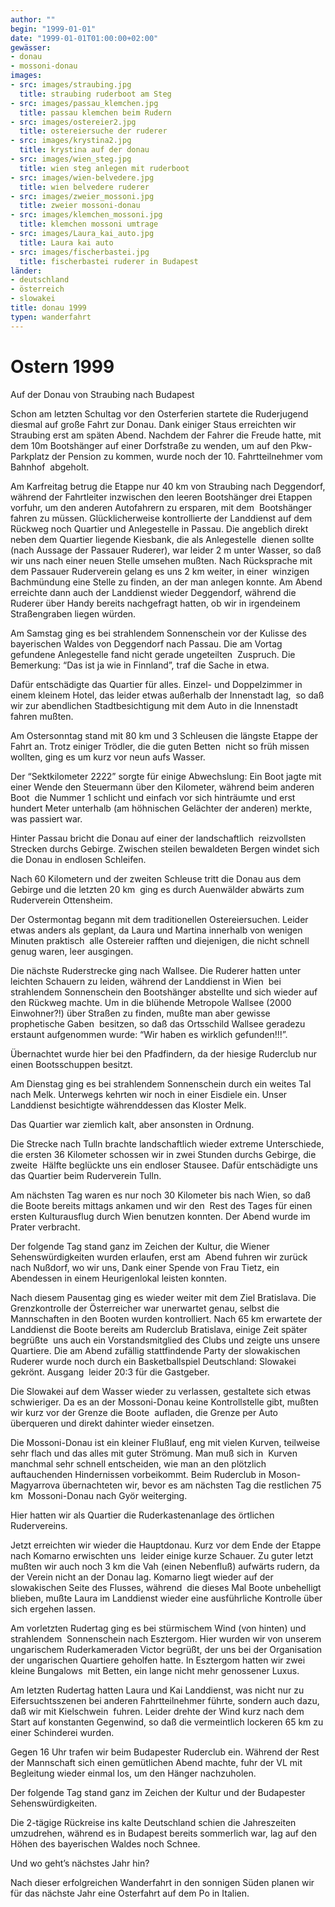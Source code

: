 ```yaml
---
author: ""
begin: "1999-01-01"
date: "1999-01-01T01:00:00+02:00"
gewässer:
- donau
- mossoni-donau
images:
- src: images/straubing.jpg
  title: straubing ruderboot am Steg
- src: images/passau_klemchen.jpg
  title: passau klemchen beim Rudern
- src: images/ostereier2.jpg
  title: ostereiersuche der ruderer
- src: images/krystina2.jpg
  title: krystina auf der donau
- src: images/wien_steg.jpg
  title: wien steg anlegen mit ruderboot
- src: images/wien-belvedere.jpg
  title: wien belvedere ruderer
- src: images/zweier_mossoni.jpg
  title: zweier mossoni-donau
- src: images/klemchen_mossoni.jpg
  title: klemchen mossoni umtrage
- src: images/Laura_kai_auto.jpg
  title: Laura kai auto
- src: images/fischerbastei.jpg
  title: fischerbastei ruderer in Budapest
länder:
- deutschland
- österreich
- slowakei
title: donau 1999
typen: wanderfahrt
---
```


# Ostern 1999


Auf der Donau von Straubing nach Budapest

Schon am letzten Schultag vor den Osterferien startete die Ruderjugend diesmal auf große Fahrt zur Donau. Dank einiger Staus erreichten wir  Straubing erst am späten Abend. Nachdem der Fahrer die Freude hatte, mit dem 10m Bootshänger auf einer Dorfstraße zu wenden, um auf den Pkw-Parkplatz der Pension zu kommen, wurde noch der 10. Fahrtteilnehmer vom Bahnhof  abgeholt.

Am Karfreitag betrug die Etappe nur 40 km von Straubing nach Deggendorf, während der Fahrtleiter inzwischen den leeren Bootshänger drei Etappen vorfuhr, um den anderen Autofahrern zu ersparen, mit dem  Bootshänger fahren zu müssen. Glücklicherweise kontrollierte der Landdienst auf dem Rückweg noch Quartier und Anlegestelle in Passau. Die angeblich direkt neben dem Quartier liegende Kiesbank, die als Anlegestelle  dienen sollte (nach Aussage der Passauer Ruderer), war leider 2 m unter Wasser, so daß wir uns nach einer neuen Stelle umsehen mußten. Nach Rücksprache mit dem Passauer Ruderverein gelang es uns 2 km weiter, in einer  winzigen Bachmündung eine Stelle zu finden, an der man anlegen konnte. Am Abend erreichte dann auch der Landdienst wieder Deggendorf, während die Ruderer über Handy bereits nachgefragt hatten, ob wir in irgendeinem  Straßengraben liegen würden.

Am Samstag ging es bei strahlendem Sonnenschein vor der Kulisse des bayerischen Waldes von Deggendorf nach Passau. Die am Vortag gefundene Anlegestelle fand nicht gerade ungeteilten  Zuspruch. Die Bemerkung: “Das ist ja wie in Finnland”, traf die Sache in etwa.

Dafür entschädigte das Quartier für alles. Einzel- und Doppelzimmer in einem kleinem Hotel, das leider etwas außerhalb der Innenstadt lag,  so daß wir zur abendlichen Stadtbesichtigung mit dem Auto in die Innenstadt fahren mußten.

Am Ostersonntag stand mit 80 km und 3 Schleusen die längste Etappe der Fahrt an. Trotz einiger Trödler, die die guten Betten  nicht so früh missen wollten, ging es um kurz vor neun aufs Wasser.

Der “Sektkilometer 2222” sorgte für einige Abwechslung: Ein Boot jagte mit einer Wende den Steuermann über den Kilometer, während beim anderen Boot  die Nummer 1 schlicht und einfach vor sich hinträumte und erst hundert Meter unterhalb (am höhnischen Gelächter der anderen) merkte, was passiert war.

Hinter Passau bricht die Donau auf einer der landschaftlich  reizvollsten Strecken durchs Gebirge. Zwischen steilen bewaldeten Bergen windet sich die Donau in endlosen Schleifen.

Nach 60 Kilometern und der zweiten Schleuse tritt die Donau aus dem Gebirge und die letzten 20 km  ging es durch Auenwälder abwärts zum Ruderverein Ottensheim.

Der Ostermontag begann mit dem traditionellen Ostereiersuchen. Leider etwas anders als geplant, da Laura und Martina innerhalb von wenigen Minuten praktisch  alle Ostereier rafften und diejenigen, die nicht schnell genug waren, leer ausgingen.

Die nächste Ruderstrecke ging nach Wallsee. Die Ruderer hatten unter leichten Schauern zu leiden, während der Landdienst in Wien  bei strahlendem Sonnenschein den Bootshänger abstellte und sich wieder auf den Rückweg machte. Um in die blühende Metropole Wallsee (2000 Einwohner?!) über Straßen zu finden, mußte man aber gewisse prophetische Gaben  besitzen, so daß das Ortsschild Wallsee geradezu erstaunt aufgenommen wurde: “Wir haben es wirklich gefunden!!!”.

Übernachtet wurde hier bei den Pfadfindern, da der hiesige Ruderclub nur einen Bootsschuppen besitzt.

Am Dienstag ging es bei strahlendem Sonnenschein durch ein weites Tal nach Melk. Unterwegs kehrten wir noch in einer Eisdiele ein. Unser Landdienst besichtigte währenddessen das Kloster Melk.

Das Quartier war ziemlich kalt, aber ansonsten in Ordnung.

Die Strecke nach Tulln brachte landschaftlich wieder extreme Unterschiede, die ersten 36 Kilometer schossen wir in zwei Stunden durchs Gebirge, die zweite  Hälfte beglückte uns ein endloser Stausee. Dafür entschädigte uns das Quartier beim Ruderverein Tulln.

Am nächsten Tag waren es nur noch 30 Kilometer bis nach Wien, so daß die Boote bereits mittags ankamen und wir den  Rest des Tages für einen ersten Kulturausflug durch Wien benutzen konnten. Der Abend wurde im Prater verbracht.

Der folgende Tag stand ganz im Zeichen der Kultur, die Wiener Sehenswürdigkeiten wurden erlaufen, erst am  Abend fuhren wir zurück nach Nußdorf, wo wir uns, Dank einer Spende von Frau Tietz, ein Abendessen in einem Heurigenlokal leisten konnten.

Nach diesem Pausentag ging es wieder weiter mit dem Ziel Bratislava. Die  Grenzkontrolle der Österreicher war unerwartet genau, selbst die Mannschaften in den Booten wurden kontrolliert. Nach 65 km erwartete der Landdienst die Boote bereits am Ruderclub Bratislava, einige Zeit später begrüßte  uns auch ein Vorstandsmitglied des Clubs und zeigte uns unsere Quartiere. Die am Abend zufällig stattfindende Party der slowakischen Ruderer wurde noch durch ein Basketballspiel Deutschland: Slowakei gekrönt. Ausgang  leider 20:3 für die Gastgeber.

Die Slowakei auf dem Wasser wieder zu verlassen, gestaltete sich etwas schwieriger. Da es an der Mossoni-Donau keine Kontrollstelle gibt, mußten wir kurz vor der Grenze die Boote  aufladen, die Grenze per Auto überqueren und direkt dahinter wieder einsetzen.

Die Mossoni-Donau ist ein kleiner Flußlauf, eng mit vielen Kurven, teilweise sehr flach und das alles mit guter Strömung. Man muß sich in  Kurven manchmal sehr schnell entscheiden, wie man an den plötzlich auftauchenden Hindernissen vorbeikommt. Beim Ruderclub in Moson-Magyarrova übernachteten wir, bevor es am nächsten Tag die restlichen 75 km  Mossoni-Donau nach Györ weiterging.

Hier hatten wir als Quartier die Ruderkastenanlage des örtlichen Rudervereins.

Jetzt erreichten wir wieder die Hauptdonau. Kurz vor dem Ende der Etappe nach Komarno erwischten uns  leider einige kurze Schauer. Zu guter letzt mußten wir auch noch 3 km die Vah (einen Nebenfluß) aufwärts rudern, da der Verein nicht an der Donau lag. Komarno liegt wieder auf der slowakischen Seite des Flusses, während  die dieses Mal Boote unbehelligt blieben, mußte Laura im Landdienst wieder eine ausführliche Kontrolle über sich ergehen lassen.

Am vorletzten Rudertag ging es bei stürmischem Wind (von hinten) und strahlendem  Sonnenschein nach Esztergom. Hier wurden wir von unserem ungarischem Ruderkameraden Victor begrüßt, der uns bei der Organisation der ungarischen Quartiere geholfen hatte. In Esztergom hatten wir zwei kleine Bungalows  mit Betten, ein lange nicht mehr genossener Luxus.

Am letzten Rudertag hatten Laura und Kai Landdienst, was nicht nur zu Eifersuchtsszenen bei anderen Fahrtteilnehmer führte, sondern auch dazu, daß wir mit Kielschwein  fuhren. Leider drehte der Wind kurz nach dem Start auf konstanten Gegenwind, so daß die vermeintlich lockeren 65 km zu einer Schinderei wurden.

Gegen 16 Uhr trafen wir beim Budapester Ruderclub ein. Während der Rest  der Mannschaft sich einen gemütlichen Abend machte, fuhr der VL mit Begleitung wieder einmal los, um den Hänger nachzuholen.

Der folgende Tag stand ganz im Zeichen der Kultur und der Budapester Sehenswürdigkeiten.

Die 2-tägige Rückreise ins kalte Deutschland schien die Jahreszeiten umzudrehen, während es in Budapest bereits sommerlich war, lag auf den Höhen des bayerischen Waldes noch Schnee.

Und wo geht’s nächstes Jahr hin?

Nach dieser erfolgreichen Wanderfahrt in den sonnigen Süden planen wir für das nächste Jahr eine Osterfahrt auf dem Po in Italien.
